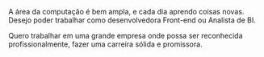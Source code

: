 A área da computação é bem ampla, e cada dia aprendo coisas novas. Desejo poder trabalhar como desenvolvedora Front-end 
ou Analista de BI.  

Quero trabalhar em uma grande empresa onde possa ser reconhecida profissionalmente, fazer uma carreira sólida e promissora.  
